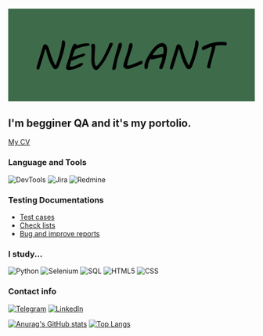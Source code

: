 ![Header](https://github.com/Nevilant/nevilant/blob/main/assets/logo.png)

## I'm begginer QA and it's my portolio.
[My CV](https://drive.google.com/file/d/1ngKS6gjBifQmn9Mdx5oXxNlEVGL4tFi3/view)

### Language and Tools
![DevTools](https://img.shields.io/badge/-DevTools-090909?style=for-the-badge&logo=appveyor)
![Jira](https://img.shields.io/badge/-Jira-090909?style=for-the-badge&logo=Jira)
![Redmine](https://img.shields.io/badge/-Redmine-090909?style=for-the-badge&logo=Redmine)

### Testing Documentations
- [Test cases](https://github.com/Nevilant/test_cases)
- [Check lists](https://github.com/Nevilant/check_lists)
- [Bug and improve reports](https://github.com/Nevilant/bugs_and_improves_reports)

### I study...
![Python](https://img.shields.io/badge/-Python-090909?style=for-the-badge&logo=Python)
![Selenium](https://img.shields.io/badge/-Selenium-090909?style=for-the-badge&logo=Selenium)
![SQL](https://img.shields.io/badge/-MySQL-090909?style=for-the-badge&logo=MySQL)
![HTML5](https://img.shields.io/badge/-HTML5-090909?style=for-the-badge&logo=HTML5)
![CSS](https://img.shields.io/badge/-CSS-090909?style=for-the-badge&logo=CSS)

### Contact info
[![Telegram](https://img.shields.io/badge/-Telegram-090909?style=for-the-badge&logo=Telegram)](https://t.me/nevilant)
[![LinkedIn](https://img.shields.io/badge/-LinkedIn-090909?style=for-the-badge&logo=LinkedIn)](www.linkedin.com/in/valentinlebedev)


[![Anurag's GitHub stats](https://github-readme-stats.vercel.app/api?username=nevilant)](https://github.com/anuraghazra/github-readme-stats)
[![Top Langs](https://github-readme-stats.vercel.app/api/top-langs/?username=nevilant&layout=compact)](https://github.com/anuraghazra/github-readme-stats)

